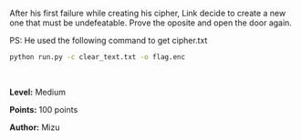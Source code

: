 After his first failure while creating his cipher, Link decide to create a new one that must be undefeatable. Prove the oposite and open the door again.

PS: He used the following command to get cipher.txt

```sh
python run.py -c clear_text.txt -o flag.enc
```

<br>

**Level:** Medium

**Points:** 100 points

**Author:** Mizu
